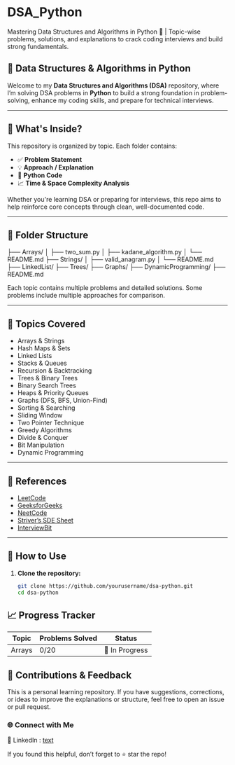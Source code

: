 # DSA_Python
Mastering Data Structures and Algorithms in Python 🐍 | Topic-wise problems, solutions, and explanations to crack coding interviews and build strong fundamentals.

## 🐍 Data Structures & Algorithms in Python

Welcome to my **Data Structures and Algorithms (DSA)** repository, where I’m solving DSA problems in **Python** to build a strong foundation in problem-solving, enhance my coding skills, and prepare for technical interviews.

---

## 🚀 What's Inside?

This repository is organized by topic. Each folder contains:

- ✅ **Problem Statement**
- 💡 **Approach / Explanation**
- 🧪 **Python Code**
- 📈 **Time & Space Complexity Analysis**

Whether you're learning DSA or preparing for interviews, this repo aims to help reinforce core concepts through clean, well-documented code.

---

## 📁 Folder Structure
├── Arrays/
│ ├── two_sum.py
│ ├── kadane_algorithm.py
│ └── README.md
├── Strings/
│ ├── valid_anagram.py
│ └── README.md
├── LinkedList/
├── Trees/
├── Graphs/
├── DynamicProgramming/
├── README.md



Each topic contains multiple problems and detailed solutions. Some problems include multiple approaches for comparison.

---

## 🧠 Topics Covered

- Arrays & Strings
- Hash Maps & Sets
- Linked Lists
- Stacks & Queues
- Recursion & Backtracking
- Trees & Binary Trees
- Binary Search Trees
- Heaps & Priority Queues
- Graphs (DFS, BFS, Union-Find)
- Sorting & Searching
- Sliding Window
- Two Pointer Technique
- Greedy Algorithms
- Divide & Conquer
- Bit Manipulation
- Dynamic Programming

---

## 📘 References

- [LeetCode](https://leetcode.com/)
- [GeeksforGeeks](https://www.geeksforgeeks.org/)
- [NeetCode](https://neetcode.io/)
- [Striver’s SDE Sheet](https://takeuforward.org/)
- [InterviewBit](https://www.interviewbit.com/)

---

## 📌 How to Use

1. **Clone the repository:**
   ```bash
   git clone https://github.com/yourusername/dsa-python.git
   cd dsa-python


## 📈 Progress Tracker

| Topic               | Problems Solved | Status         |
| ------------------- | --------------- | -------------- |
| Arrays              | 0/20            | 🔄 In Progress |
 
## 🙌 Contributions & Feedback
This is a personal learning repository. If you have suggestions, corrections, or ideas to improve the explanations or structure, feel free to open an issue or pull request.

### 🌐 Connect with Me

🔗 LinkedIn : [text](https://www.linkedin.com/in/muhammad-manan1122/)

If you found this helpful, don’t forget to ⭐ star the repo!